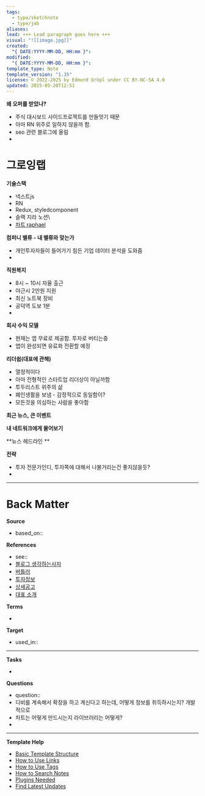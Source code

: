 ```yaml
---
tags:
  - type/sketchnote
  - type/job
aliases: 
lead: +++ Lead paragraph goes here +++
visual: "![[image.jpg]]"
created:
  "{ DATE:YYYY-MM-DD, HH:mm }": 
modified:
  "{ DATE:YYYY-MM-DD, HH:mm }": 
template_type: Note
template_version: "1.35"
license: © 2022-2025 by Edmund Gröpl under CC BY-NC-SA 4.0
updated: 2025-05-20T12:51
---
```

**왜 오퍼를 받았나?**
- 주식 대시보드 사이드프로젝트를 만들엇기 때문
- 아마 RN 위주로 일하지 않을까 함.
- seo 관련 블로그에 올림
- 

# 그로잉랩

**기술스택**

- 넥스트js
- RN
- Redux, styledcomponent
- 슬랙 지라 노션\
- [차트 raphael](https://dmitrybaranovskiy.github.io/raphael/)


**컴퍼니 밸류 - 내 밸류와 맞는가**
 - 개인투자자들이 들어가기 힘든 기업 데이터 분석을 도와줌
 - 


**직원복지**
- 8시 ~ 10시 자율 출근
- 야근시 2만원 지원
- 최신 노트북 장비
- 공덕역 도보 1분
- 


**회사 수익 모델**
- 현재는 앱 무료로 제공함. 투자로 버티는중
- 앱이 완성되면 유료화 전환할 예정


**리더쉽(대표에 관해)**

- 열정적이다
- 아마 전형적인 스타트업 리더상이 아닐까함
- 투두리스트 위주의 삶
- 폐인생활을 보냄 - 감정적으로 동일함이?
- 모든것을 의심하는 사람을 좋아함


**최근 뉴스, 큰 이벤트**

**내 네트워크에게 물어보기**

**뉴스 헤드라인 **

**전략**

- 투자 전문가인디, 투자쪽에 대해서 나불거리는건 좋지않을듯?
- 



---
# Back Matter

**Source**
<!-- Always keep a link to the source- --> 
- based_on::

**References**

- see:: 
- [블로그 생각하는사자](https://m.blog.naver.com/iampoohoo/223240723073)
- [버틀러](https://www.butler.works/ko/home)
- [투자정보](https://thevc.kr/growinglab)
- [상세공고](https://start-ing.kr/jd/growinglab-front)
- [대표 소개](https://blog.naver.com/iampoohoo/222123065805)

**Terms**
<!-- Links to definition pages. -->
- 

**Target**
<!-- Link to project note or externaly published content. -->
- used_in::

---
**Tasks**
<!-- What remains to be done with this note? --> 
- 

**Questions**
<!-- What remains for you to consider? --> 
- question::
- 디비를 계속해서 확장을 하고 계신다고 하는데, 어떻게 정보를 취득하시는지? 개발적으로
- 차트는 어떻게 만드시는지 라이브러리는 어떻게?
- 

---
**Template Help**
<!-- Links to external help pages on GitHub. -->
- [Basic Template Structure](https://github.com/groepl/Obsidian-Templates#basic-template-structure)
- [How to Use Links](https://github.com/groepl/Obsidian-Templates#how-to-use-links)
- [How to Use Tags](https://github.com/groepl/Obsidian-Templates#how-to-use-tags)
- [How to Search Notes](https://github.com/groepl/Obsidian-Templates#how-to-search-notes)
- [Plugins Needed](https://github.com/groepl/Obsidian-Templates#obsidian-plugins-needed)
- [Find Latest Updates](https://github.com/groepl/Obsidian-Templates)